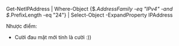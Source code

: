 Get-NetIPAddress | Where-Object {$_.AddressFamily -eq "IPv4" -and $_.PrefixLength -eq "24"} | Select-Object -ExpandProperty IPAddress

Nhược điểm: 
- Cười đau mặt mới tính là cười :))